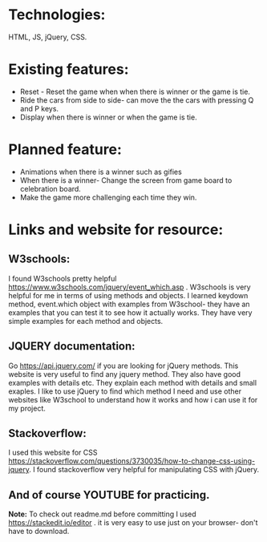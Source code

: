 # **Technologies:**
  HTML, JS, jQuery, CSS.
# **Existing features:**
* Reset - Reset the game when when there is winner or the game is tie.
*  Ride the cars from side to side- can move the the cars with pressing Q and P keys.
* Display when there is winner or when the game is tie.
# **Planned feature:**
* Animations when there is a winner such as gifies
* When there is a winner- Change the screen from game board to celebration board.
* Make the game more challenging each time they win.
# **Links and website for resource:**
## **W3schools:**
I found W3schools pretty helpful  https://www.w3schools.com/jquery/event_which.asp . W3schools is very helpful for me in terms of using methods and objects. I learned keydown method, event.which object with examples from W3school- they have an examples that you can test it to see how it actually works.
 They have very simple examples for each method and objects.
##  **JQUERY documentation:**
 Go https://api.jquery.com/  if you are looking for jQuery methods. This website is very useful to find any jquery method. They also have good examples with details etc. They explain each method with details and small exaples. I like to use jQuery to find which method I need and use other websites like W3school to understand how it works and how i can use it for my project.
## **Stackoverflow:**
I used this website for CSS https://stackoverflow.com/questions/3730035/how-to-change-css-using-jquery. I found stackoverflow very helpful for manipulating CSS with jQuery.

##  **And of course  YOUTUBE for practicing.**
**Note:** To check out readme.md before committing I used https://stackedit.io/editor . it is very easy to use just on your browser- don't have to download.
